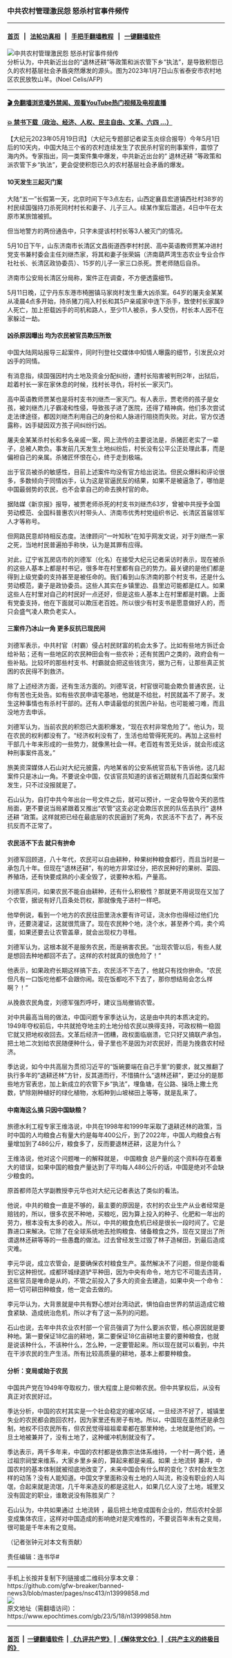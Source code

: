 ### 中共农村管理激民怨 怒杀村官事件频传
------------------------

#### [首页](https://github.com/gfw-breaker/banned-news3/blob/master/README.md) &nbsp;&nbsp;|&nbsp;&nbsp; [法轮功真相](https://github.com/begood0513/basic/blob/master/README.md)  &nbsp;&nbsp;|&nbsp;&nbsp; [手把手翻墙教程](https://github.com/gfw-breaker/guides/wiki)  &nbsp;&nbsp;|&nbsp;&nbsp; [一键翻墙软件](https://github.com/gfw-breaker/nogfw/blob/master/README.md)  



<div><img alt="中共农村管理激民怨 怒杀村官事件频传" class="attachment-djy_600_400 size-djy_600_400 wp-post-image" src="https://i.epochtimes.com/assets/uploads/2023/05/id13999862-000_336N7TQ-600x400.jpg"/>
<div class="caption">
 分析认为，中共新近出台的“退林还耕”等政策和派农管下乡“执法”，是导致积怨已久的农村基层社会矛盾突然爆发的源头。图为2023年1月7日山东省泰安市农村地区农民放牧山羊。(Noel Celis/AFP)
</div></div><hr/>

#### [ 🎬  免翻墙浏览墙外禁闻、观看YouTube热门视频及电视直播](https://github.com/gfw-breaker/HelloWorld)

#### [ 💥  禁书下载（政治、经济、人权、民主自由、文革、六四 ...）](https://github.com/gfw-breaker/books/blob/master/README.md)

<div><p>
 【大纪元2023年05月19日讯】（大纪元专题部记者梁玉炎综合报导）今年5月1日后的10天内，中国大陆三个省的农村连续发生了农民杀村官的刑事案件，震惊了海内外。专家指出，同一类案件集中爆发，中共新近出台的“
 <ok href="https://www.epochtimes.com/gb/tag/%E9%80%80%E6%9E%97%E8%BF%98%E8%80%95.html">
  退林还耕
 </ok>
 ”等政策和派农管下乡“执法”，更会促使积怨已久的农村基层社会矛盾的爆发。
</p>
<h4>
 10天发生三起灭门案
</h4>
<p>
 大陆“五一”长假第一天，北京时间下午3点左右，山西定襄县宏道镇西社村38岁的村民续国强持刀杀死同村村长和妻子、儿子三人。续某作案后潜逃，4日中午在太原市某旅馆被抓。
</p>
<p>
 但当地警方的两份通告中，只字未提该村村长等3人被灭门的情况。
</p>
<p>
 5月10日下午，山东济南市长清区文昌街道西李村村民、高中英语教师贾某冲进村党支书兼村委会主任刘继杰家，将其和妻子张荣娟（济南葫芦湾生态农业专业合作社社长、长清区政协委员）、15岁的儿子一家三口杀死。贾老师随后自杀。
</p>
<p>
 济南市公安局长清区分局称，案件正在调查，不方便透露细节。
</p>
<p>
 5月11日晚，辽宁丹东东港市椅圈镇马家岗村发生重大凶杀案。64岁的屠夫金某某从凌晨4点多开始，持杀猪刀闯入村长和其5户亲戚家中连下杀手，致使村长家属9人死亡，加上拒载凶手的司机和路人，至少11人被杀，多人受伤，村长本人因不在家躲过一劫。
</p>
<h4>
 凶杀原因曝出 均为农民被官员欺压所致
</h4>
<p>
 中国大陆网站报导三起案件，同时刊登社交媒体中知情人曝露的细节，引发民众对凶手的同情。
</p>
<p>
 有消息指，续国强因村内土地及资金分配纠纷，遭村长陷害被判刑2年，出狱后，趁着村长一家在家休息的时候，找村长寻仇，将村长一家灭门。
</p>
<p>
 高中英语教师贾某也是将村支书刘继杰一家灭门。有人表示，贾老师的孩子是女孩，被刘继杰儿子霸凌和性侵，导致孩子进了医院，还得了精神病，他们多次尝试走法律途径，都因刘继杰利用自己的身份和人脉进行阻挠而失败。对此，官方仅透露称，凶手疑因双方孩子间纠纷行凶。
</p>
<p>
 屠夫金某某杀村长和多名亲戚一案，网上流传的主要说法是，杀猪匠老实了一辈子，总被人欺负。事发前几天发生土地纠纷后，村长没有公平公正处理此事，而是偏袒自己的亲属。杀猪匠怀恨在心，终于走到极端。
</p>
<p>
 出于官员被杀的敏感性，目前上述案件均没有官方给出说法。但民众爆料和评论很多，多数倾向于同情凶手，认为这是官逼民反的结果，如果不是被逼急了，哪怕是中国最弱势的农民，也不会拿自己的命去换村官的命。
</p>
<p>
 据陆媒《新京报》报导，被贾老师杀死的村支书刘继杰63岁，曾被中共授予全国劳动模范、全国科普惠农兴村带头人、济南市优秀村党组织书记、长清区首届领军人才等称号。
</p>
<p>
 但网路民意却持相反态度。法律顾问“一叶知秋”在知乎网发文说，对于刘继杰一家之死，当地村民普遍拍手称快，认为是其罪有应得。
</p>
<p>
 对此，辽宁省瓦房店市的刘德军（化名）在接受大纪元记者采访时表示，现在被杀的这些人基本上都是村书记，很多年在村里都有自己的势力。最关键的是他们都是得到上级党委的支持甚至是被任命的。我们看到山东济南的那个村支书，还是什么劳动模范，妻子是政协委员。这些人其实在乡镇里边、县里边可能都是红人。如果这些人在村里对自己的村民好一点还好，但是这些人基本上在村里都是村霸。上面有党委支持，他在下面就可以欺压老百姓。所以很少有村支书是愿意做好人的，而只会盛气凌人欺负老实人。
</p>
<h4>
 三案件乃冰山一角 更多反抗已现民间
</h4>
<p>
 刘德军表示，中共村官（村霸）侵占村民财富的机会太多了。比如有些地方拆迁会给补贴；还有一些地区的农民种田会有一些农补；还有贫困户之类的，政府会有一些补贴。比较坏的那些村支书、村霸就会把这些钱贪污，据为己有，让那些真正贫困的农民得不到救济。
</p>
<p>
 除了上述经济方面，还有生活方面的。刘德军说，村官很可能会欺负普通农民，让你有苦也无处告。如有些农民申请宅基地，他就是不给批，村民就盖不了房子。发生这种事情也有杀村干部的。还有人申请最低的贫困户补贴，也可能被刁难，而且没地方去申诉。
</p>
<p>
 刘德军认为，当前农民的积怨已大面积爆发，“现在农村非常危险了”。他认为，现在农民的权利都没有了。“经济权利没有了，生活也给管得死死的。再加上这些村干部几十年来形成的一些势力，就像黑社会一样。老百姓有苦无处诉，就会形成这种刑事案件高发。”
</p>
<p>
 旅美资深媒体人石山对大纪元披露，内地某省的公安系统官员私下告诉他，这几起案件只是冰山一角。不要说全中国，仅该官员知道的该省近期就有几百起类似案件发生，只不过没报就是了。
</p>
<p>
 石山认为，自打中共今年出台一号文件之后，就可以预计，一定会导致今天的恶性局面，更不要说当局紧跟着又推出“农管”这支必定会欺压农民的队伍去执行“
 <ok href="https://www.epochtimes.com/gb/tag/%E9%80%80%E6%9E%97%E8%BF%98%E8%80%95.html">
  退林还耕
 </ok>
 ”政策。这样就把已经在最底层的农民逼到了死角，农民活不下去了，再不反抗反而不正常了。
</p>
<h4>
 农民活不下去 就只有拚命
</h4>
<p>
 刘德军回顾道，八十年代，农民可以自由耕种，种果树种粮食都行，而且当时是一承包几十年。但现在“退林还耕”，有的地方非常过分，把农民种好的果树、菜园、养殖场，还有快要成熟的小麦全毁了，说要种水稻，产量高。
</p>
<p>
 刘德军质问，如果农民不能自由耕种，还有什么积极性？那就更不用说现在又加了个农管，据说有好几百条处罚权，那就像鬼子进村一样吧。
</p>
<p>
 他举例说，看到一个地方的农民往田里浇水要有许可证，浇水你也得经过他们允许，还要浇灌证，这就很荒唐了。现在农民种个地，浇个水，甚至养个鸡，卖个鸡蛋，如果还要去让农管盖章，就会出现权力寻租。
</p>
<p>
 刘德军认为，这根本就不是服务农民，而是祸害农民。“出现农管以后，有些人就是想回去种地都回不去了。这样的农村就真的很危险了！”
</p>
<p>
 他表示，如果政府长期这样搞下去，农民活不下去了，他就只有找你拚命。“农民但凡有一口饭吃他都不会跟你闹。现在饭都吃不下去了，那你想结局会怎么样啊？！”
</p>
<p>
 从挽救农民角度，刘德军强烈呼吁，建议当局撤销农管。
</p>
<p>
 对中共最高当局的做法，中国问题专家季达认为，这是由中共的本质决定的。1949年夺权前后，中共就抢夺地主的土地分给农民以换得支持，可政权稍一稳固它就又把地权收回去。文革后经济一团糟，政权面临崩溃，它只好又搞联产承包，把土地二次划给农民随便种什么，骨子里也不是因为对农民好，而是为挽救农村经济。
</p>
<p>
 季达说，如今中共高层为贯彻习近平的“饭碗要端在自己手里”的要求，就又推翻了执行多年的“退耕还林”方针，反其道而行，不惜搞什么“退林还耕”，更过分的是那些地方官表忠，加上新成立的农管下乡“执法”，埋鱼塘，在公路、操场上撒土充数，铲除刚种植好的绿化植物，水稻种到山坡梯田上等等，就是乱来了。
</p>
<h4>
 中南海这么搞 只因中国缺粮？
</h4>
<p>
 旅德水利工程专家王维洛说，中共在1998年和1999年采取了退耕还林的政策，当时中国的人均粮食占有量大约是每年400公斤，到了2022年，中国人均粮食占有量增加到了486公斤，粮食多了，反而要退林还耕，这是为什么？
</p>
<p>
 王维洛说，他对这个问题唯一的解释就是，
 <ok href="https://www.epochtimes.com/gb/tag/%E4%B8%AD%E5%9B%BD%E7%B2%AE%E9%A3%9F.html">
  中国粮食
 </ok>
 总产量的这个资料存在着重大的错误，如果中国的粮食产量达到了平均每人486公斤的话，中国是绝对不会缺少粮食的。
</p>
<p>
 原首都师范大学副教授李元华也对大纪元记者表达了类似的看法。
</p>
<p>
 他说，中共的粮食一直是不够的，最主要的原因是，农村的农业生产从业者经常是赔钱的，所以，很多农民不种地，买粮吃，因为算上投入的种子、化肥和一年出的劳力，根本没有太多的收入。所以，中共的粮食危机已经是很长一段时间了。它是靠进口来解决。它除了在全球系统地去抢购粮食、储备粮食之外，现在又提出了所谓退林还耕等等的一些愚蠢的做法。过去曾经发生过毁了林子造梯田，到最后造成灾难。
</p>
<p>
 李元华说，成立农管会，是要确保农村粮食生产。虽然解决不了问题，但是你能看到它这种担忧。成都环城绿道铲平种田，因为中央有命令，地方它不可能去违背，这些官员是唯命是从的，不管之前投入了多大的资金去建造，如果中央一个命令：把一切可耕田种粮食，他一定会去做的。
</p>
<p>
 李元华认为，大背景就是中共有野心想对台湾动武，惧怕自由世界的禁运造成它粮食紧缺、造成统治危机，所以才有了这一系列的问题。
</p>
<p>
 石山也说，去年中共农业农村部一个官员强调了为什么要派农管，核心原因就是要种地。第一要保证18亿亩的耕地，第二要保证18亿亩耕地主要的要种粮食，也就是说该种什么，不该种什么，怎么种，一定要管起来。所以现在就可以看到，中共在干涉农民的生产生活。所有比较高质量的耕地，基本上都要种粮食。
</p>
<h4>
 分析：变局或始于农民
</h4>
<p>
 中国共产党在1949年夺取权力，很大程度上是仰赖农民。但中共掌权后，从没有真正对农民好过。
</p>
<p>
 季达分析，中国的农村其实是一个社会稳定的缓冲区域，一旦经济不好了，城镇里失业的农民都会跑回农村，因为家里还有房子有地。所以，中国现在虽然还是承包制，地权不归农民所有，但农民觉得祖祖辈辈都在那里种地，土地就是他们的。一旦土地被兼并了，没有土地了，这种缓冲机制就没有了。
</p>
<p>
 季达表示，两千多年来，中国的农村都是依靠宗法体系维持，一个村一两个姓，通过祖宗祠堂来维系，大家乡里乡亲的，算起来都是亲戚。如果
 <ok href="https://www.epochtimes.com/gb/tag/%E5%9C%9F%E5%9C%B0%E6%B5%81%E8%BD%AC.html">
  土地流转
 </ok>
 兼并，中国农村的基本体制就被彻底地改变了，未来中国会有什么样的变化？农村会发生怎样的动荡？没有人能知道。中国文字里面称没有土地的人叫流，称没有职业的人叫氓，合起来就是流氓，几千年来造反的都是这批人，如果几亿人没了土地，城里又没有固定的职业，谁敢说没有陈胜吴广？
</p>
<p>
 石山认为，中共如果通过
 <ok href="https://www.epochtimes.com/gb/tag/%E5%9C%9F%E5%9C%B0%E6%B5%81%E8%BD%AC.html">
  土地流转
 </ok>
 ，最后把土地变成国有企业的，然后农村全部变成集体农庄，这样对中国造成的影响绝对是灾难性的，不要说百年未有之变局，很可能是千年未有之变局。
</p>
<p>
 （记者张钟元对本文有贡献）
</p>
<p>
 责任编辑：连书华#
</p>
</div>
<hr/>
手机上长按并复制下列链接或二维码分享本文章：<br/>
https://github.com/gfw-breaker/banned-news3/blob/master/pages/nsc413/n13999858.md <br/>
<a href='https://github.com/gfw-breaker/banned-news3/blob/master/pages/nsc413/n13999858.md'><img src='https://github.com/gfw-breaker/banned-news3/blob/master/pages/nsc413/n13999858.md.png'/></a> <br/>
原文地址（需翻墙访问）：https://www.epochtimes.com/gb/23/5/18/n13999858.htm


------------------------
#### [首页](https://github.com/gfw-breaker/banned-news3/blob/master/README.md) &nbsp;|&nbsp; [一键翻墙软件](https://github.com/gfw-breaker/nogfw/blob/master/README.md) &nbsp;| [《九评共产党》](https://github.com/gfw-breaker/9ping.md/blob/master/README.md#九评之一评共产党是什么) | [《解体党文化》](https://github.com/gfw-breaker/jtdwh.md/blob/master/README.md) | [《共产主义的终极目的》](https://github.com/gfw-breaker/gczydzjmd.md/blob/master/README.md)


<img src='http://gfw-breaker.win/banned-news3/pages/nsc413/n13999858.md' width='0px' height='0px'/>